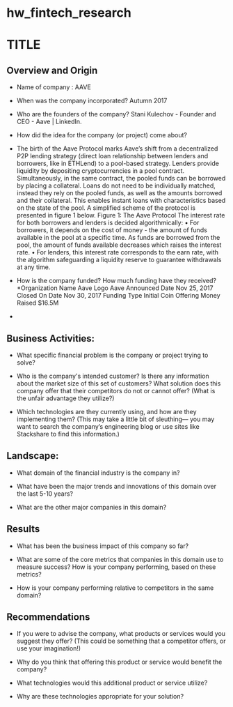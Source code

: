 # hw_fintech_research

# TITLE

## Overview and Origin

* Name of company : AAVE

* When was the company incorporated? Autumn 2017

* Who are the founders of the company? Stani Kulechov - Founder and CEO - Aave | LinkedIn.

* How did the idea for the company (or project) come about? 
* The birth of the Aave Protocol marks Aave’s shift from a decentralized P2P lending strategy (direct loan relationship
between lenders and borrowers, like in ETHLend) to a pool-based strategy. Lenders provide liquidity by depositing
cryptocurrencies in a pool contract. Simultaneously, in the same contract, the pooled funds can be borrowed by
placing a collateral. Loans do not need to be individually matched, instead they rely on the pooled funds, as well as
the amounts borrowed and their collateral. This enables instant loans with characteristics based on the state of the
pool. A simplified scheme of the protocol is presented in figure 1 below.
Figure 1: The Aave Protocol
The interest rate for both borrowers and lenders is decided algorithmically:
• For borrowers, it depends on the cost of money - the amount of funds available in the pool at a specific time.
As funds are borrowed from the pool, the amount of funds available decreases which raises the interest rate.
• For lenders, this interest rate corresponds to the earn rate, with the algorithm safeguarding a liquidity reserve
to guarantee withdrawals at any time.


* How is the company funded? How much funding have they received?
*Organization Name 
Aave Logo
Aave
Announced Date Nov 25, 2017
Closed On Date Nov 30, 2017
Funding Type Initial Coin Offering
Money Raised $16.5M

* 


## Business Activities:

* What specific financial problem is the company or project trying to solve?

* Who is the company's intended customer?  Is there any information about the market size of this set of customers?
What solution does this company offer that their competitors do not or cannot offer? (What is the unfair advantage they utilize?)

* Which technologies are they currently using, and how are they implementing them? (This may take a little bit of sleuthing–– you may want to search the company’s engineering blog or use sites like Stackshare to find this information.)


## Landscape:

* What domain of the financial industry is the company in?

* What have been the major trends and innovations of this domain over the last 5-10 years?

* What are the other major companies in this domain?


## Results

* What has been the business impact of this company so far?

* What are some of the core metrics that companies in this domain use to measure success? How is your company performing, based on these metrics?

* How is your company performing relative to competitors in the same domain?


## Recommendations

* If you were to advise the company, what products or services would you suggest they offer? (This could be something that a competitor offers, or use your imagination!)

* Why do you think that offering this product or service would benefit the company?

* What technologies would this additional product or service utilize?

* Why are these technologies appropriate for your solution?
